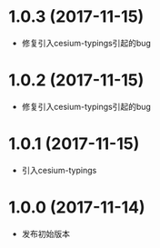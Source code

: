 # 1.0.3 (2017-11-15)

- 修复引入cesium-typings引起的bug

# 1.0.2 (2017-11-15)

- 修复引入cesium-typings引起的bug

# 1.0.1 (2017-11-15)

- 引入cesium-typings

# 1.0.0 (2017-11-14)

- 发布初始版本

